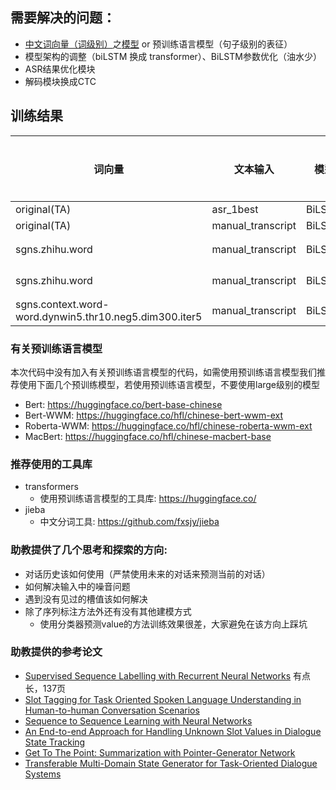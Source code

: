 ## 需要解决的问题：
- [中文词向量（词级别）](https://github.com/Embedding/Chinese-Word-Vectors/blob/master/README_zh.md)之[模型](https://jbox.sjtu.edu.cn/l/a19WDe) or 预训练语言模型（句子级别的表征）
- 模型架构的调整（biLSTM 换成 transformer）、BiLSTM参数优化（油水少）
- ASR结果优化模块
- 解码模块换成CTC

## 训练结果
| 词向量 | 文本输入 | 模型 | 解码模块 | 训练轮数 | Dev acc |
| ---- | ---- | ---- |  ---- |  ---- |  ---- |  
| original(TA) | asr_1best | BiLSTM | original | 100 | 71.3966 |
| original(TA) | manual_transcript | BiLSTM | original | 100 | 93.1844 |
| sgns.zhihu.word | manual_transcript | BiLSTM | original | 100 | 94.1899 (收敛快) |
| sgns.zhihu.word | manual_transcript | BiLSTM | original | 100 | 93.9665 (收敛快) |
| sgns.context.word-word.dynwin5.thr10.neg5.dim300.iter5 | manual_transcript | BiLSTM | original | 100 |  |


### 有关预训练语言模型
本次代码中没有加入有关预训练语言模型的代码，如需使用预训练语言模型我们推荐使用下面几个预训练模型，若使用预训练语言模型，不要使用large级别的模型
+ Bert: https://huggingface.co/bert-base-chinese
+ Bert-WWM: https://huggingface.co/hfl/chinese-bert-wwm-ext
+ Roberta-WWM: https://huggingface.co/hfl/chinese-roberta-wwm-ext
+ MacBert: https://huggingface.co/hfl/chinese-macbert-base

### 推荐使用的工具库
+ transformers
  + 使用预训练语言模型的工具库: https://huggingface.co/
+ jieba
  + 中文分词工具: https://github.com/fxsjy/jieba

### 助教提供了几个思考和探索的方向:
+ 对话历史该如何使用（严禁使用未来的对话来预测当前的对话）
+ 如何解决输入中的噪音问题
+ 遇到没有见过的槽值该如何解决
+ 除了序列标注方法外还有没有其他建模方式
    + 使用分类器预测value的方法训练效果很差，大家避免在该方向上踩坑

### 助教提供的参考论文
+ [Supervised Sequence Labelling with Recurrent Neural Networks](https://www.cs.toronto.edu/~graves/preprint.pdf) 有点长，137页
+ [Slot Tagging for Task Oriented Spoken Language Understanding in Human-to-human Conversation Scenarios](https://aclanthology.org/K19-1071.pdf)
+ [Sequence to Sequence Learning with Neural Networks](https://arxiv.org/pdf/1409.3215.pdf)
+ [An End-to-end Approach for Handling Unknown Slot Values in Dialogue State Tracking](https://arxiv.org/pdf/1805.01555.pdf)
+ [Get To The Point: Summarization with Pointer-Generator Network](https://arxiv.org/pdf/1704.04368.pdf)
+ [Transferable Multi-Domain State Generator for Task-Oriented Dialogue Systems](https://arxiv.org/pdf/1905.08743.pdf)
